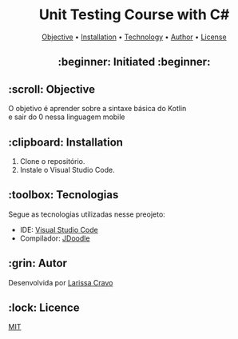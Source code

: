 <h1 align="center">Unit Testing Course with C#</h1>

<p align="center">
 <a href="#objective">Objective</a> •
 <a href="#installation">Installation</a> • 
 <a href="#technology">Technology</a> • 
 <a href="#author">Author</a> •
 <a href="#licence">License</a>
</p>

<h2 align="center" id=status> 
	:beginner: Initiated :beginner:
</h2>

<h2 id=objective>:scroll: Objective</h2>
O objetivo é aprender sobre a sintaxe básica do Kotlin<br>
e sair do 0 nessa linguagem mobile<br>

<h2 id=installation>:clipboard: Installation</h2>

1. Clone o repositório.
2. Instale o Visual Studio Code.

<h2 id=technology>:toolbox: Tecnologias</h2>

Segue as tecnologias utilizadas nesse preojeto:

- IDE: <a href="https://code.visualstudio.com/download">Visual Studio Code</a>
- Compilador: <a href="https://www.jdoodle.com/compile-kotlin-online">JDoodle</a>

<h2 id=author>:grin: Autor</h2>

Desenvolvida por <a href="https://br.linkedin.com/in/larissa-cravo-154b66306" target="_blank">Larissa Cravo</a>

<h2 id=licence>:lock: Licence</h2>
<a href="https://github.com/danhpaiva/csharp-unit-test-programada-mente/blob/main/LICENSE" target="_blank">MIT</a>
